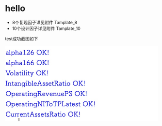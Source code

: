 # hello

- 8个复现因子详见附件 Tamplate_8
- 10个设计因子详见附件 Tamplate_10

test成功截图如下

![test_8](https://github.com/chenchaofin/hello-factor/blob/master/test_8_ok.jpg)











